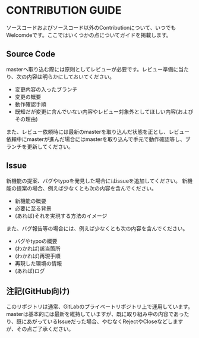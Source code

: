 # CONTRIBUTION GUIDE
ソースコードおよびソースコード以外のContributionについて、いつでもWelcomdeです。ここではいくつかの点についてガイドを掲載します。

## Source Code
masterへ取り込む際には原則としてレビューが必要です。レビュー準備に当たり、次の内容は明らかにしておいてください。

* 変更内容の入ったブランチ
* 変更の概要
* 動作確認手順
* 既知だが変更に含んでいない内容やレビュー対象外としてほしい内容(およびその理由)

また、レビュー依頼時には最新のmasterを取り込んだ状態を正とし、レビュー依頼中にmasterが進んだ場合にはmasterを取り込んで手元で動作確認等し、ブランチを更新してください。

## Issue
新機能の提案、バグやtypoを発見した場合にはissueを追加してください。
新機能の提案の場合、例えば少なくとも次の内容を含んでください。

* 新機能の概要
* 必要に至る背景
* (あれば)それを実現する方法のイメージ

また、バグ報告等の場合には、例えば少なくとも次の内容を含んでください。

* バグやtypoの概要
* (わかれば)該当箇所
* (わかれば)再現手順
* 再現した環境の情報
* (あれば)ログ

## 注記(GitHub向け)
このリポジトリは通常、GitLabのプライベートリポジトリ上で運用しています。masterは基本的には最新を維持していますが、既に取り組み中の内容であったり、既にあがっているIssueだった場合、やむなくRejectやCloseなどしますが、その点ご了承ください。
